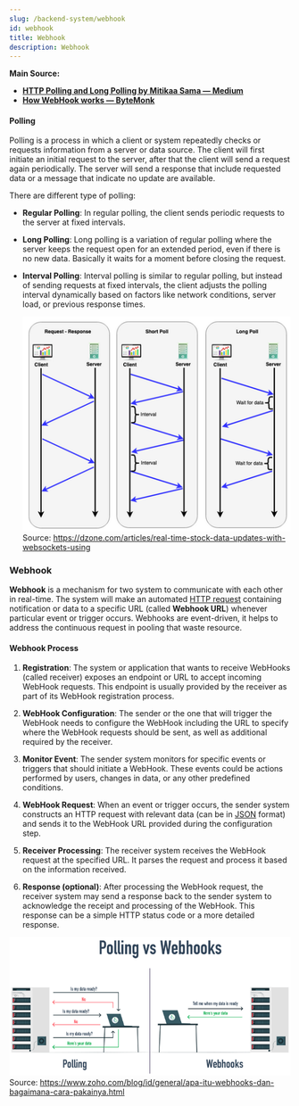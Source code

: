 ```yaml
---
slug: /backend-system/webhook
id: webhook
title: Webhook
description: Webhook
---
```


**Main Source:**

- **[HTTP Polling and Long Polling by Mitikaa Sama — Medium](https://medium.com/cache-me-out/http-polling-and-long-polling-bd3f662a14f)**
- **[How WebHook works — ByteMonk](https://youtu.be/oQaJn6RdA3g?si=LSFC4wRBjQBQTZx0)**

#### Polling

Polling is a process in which a client or system repeatedly checks or requests information from a server or data source. The client will first initiate an initial request to the server, after that the client will send a request again periodically. The server will send a response that include requested data or a message that indicate no update are available.

There are different type of polling:

- **Regular Polling**: In regular polling, the client sends periodic requests to the server at fixed intervals.

- **Long Polling**: Long polling is a variation of regular polling where the server keeps the request open for an extended period, even if there is no new data. Basically it waits for a moment before closing the request.

- **Interval Polling**: Interval polling is similar to regular polling, but instead of sending requests at fixed intervals, the client adjusts the polling interval dynamically based on factors like network conditions, server load, or previous response times.

  ![Polling mechanism](./polling.png)  
   Source: https://dzone.com/articles/real-time-stock-data-updates-with-websockets-using

### Webhook

**Webhook** is a mechanism for two system to communicate with each other in real-time. The system will make an automated [HTTP request](/computer-networking/http-https#http-request--method) containing notification or data to a specific URL (called **Webhook URL**) whenever particular event or trigger occurs. Webhooks are event-driven, it helps to address the continuous request in pooling that waste resource.

#### Webhook Process

1. **Registration**: The system or application that wants to receive WebHooks (called receiver) exposes an endpoint or URL to accept incoming WebHook requests. This endpoint is usually provided by the receiver as part of its WebHook registration process.

2. **WebHook Configuration**: The sender or the one that will trigger the WebHook needs to configure the WebHook including the URL to specify where the WebHook requests should be sent, as well as additional required by the receiver.

3. **Monitor Event**: The sender system monitors for specific events or triggers that should initiate a WebHook. These events could be actions performed by users, changes in data, or any other predefined conditions.

4. **WebHook Request**: When an event or trigger occurs, the sender system constructs an HTTP request with relevant data (can be in [JSON](/digital-media-processing/json) format) and sends it to the WebHook URL provided during the configuration step.

5. **Receiver Processing**: The receiver system receives the WebHook request at the specified URL. It parses the request and process it based on the information received.

6. **Response (optional)**: After processing the WebHook request, the receiver system may send a response back to the sender system to acknowledge the receipt and processing of the WebHook. This response can be a simple HTTP status code or a more detailed response.

![Webhook and pooling comparison](./webhook.png)  
Source: https://www.zoho.com/blog/id/general/apa-itu-webhooks-dan-bagaimana-cara-pakainya.html
